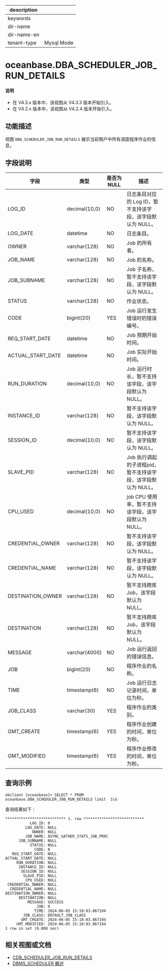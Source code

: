 |description||
|---|---|
|keywords||
|dir-name||
|dir-name-en||
|tenant-type|Mysql Mode|

# oceanbase.DBA_SCHEDULER_JOB_RUN_DETAILS

<main id="notice" type='explain'>
  <h4>说明</h4>
  <ul><li>在 V4.3.x 版本中，该视图从 V4.3.3 版本开始引入。</li><li>在 V4.2.x 版本中，该视图从 V4.2.4 版本开始引入。</li></ul>
</main>

## 功能描述

视图 `DBA_SCHEDULER_JOB_RUN_DETAILS` 展示当前租户中所有调度程序作业的信息。

## 字段说明

| **字段** | **类型** | **是否为 NULL** | **描述** |
| -------- | -------- | --------------- | -------- |
| LOG_ID            | decimal(10,0)                    | NO   | 日志条目对应的 Log ID，暂不支持该字段，该字段默认为 NULL。|
| LOG_DATE          | datetime                         | NO   | 日志条目。|
| OWNER             | varchar(128)                     | NO   | Job 的所有者。|
| JOB_NAME          | varchar(128)                     | NO   | Job 的名称。|
| JOB_SUBNAME       | varchar(128)                     | NO   | Job 子名称，暂不支持该字段，该字段默认为 NULL。|
| STATUS            | varchar(128)                     | NO   | 作业状态。|
| CODE              | bigint(20)                       | YES  | Job 运行发生错误时的错误编号。 |
| REQ_START_DATE    | datetime                         | NO   | Job 预期开始时间。|
| ACTUAL_START_DATE | datetime                         | NO   | Job 实际开始时间。|
| RUN_DURATION      | decimal(10,0)                    | NO   | Job 运行时长，暂不支持该字段，该字段默认为 NULL。|
| INSTANCE_ID       | varchar(128)                     | NO   | 暂不支持该字段，该字段默认为 NULL。|
| SESSION_ID        | decimal(10,0)                    | NO   | 暂不支持该字段，该字段默认为 NULL。|
| SLAVE_PID         | varchar(128)                     | NO   | Job 执行调起的子进程pid，暂不支持该字段，该字段默认为 NULL。|
| CPU_USED          | decimal(10,0)                    | NO   | job CPU 使用率，暂不支持该字段，该字段默认为 NULL。|
| CREDENTIAL_OWNER  | varchar(128)                     | NO   | 暂不支持该字段，该字段默认为 NULL。|
| CREDENTIAL_NAME   | varchar(128)                     | NO   | 暂不支持该字段，该字段默认为 NULL。|
| DESTINATION_OWNER | varchar(128)                     | NO   | 暂不支持跨库 Job，该字段默认为 NULL。|
| DESTINATION       | varchar(128)                     | NO   | 暂不支持跨库 Job，该字段默认为 NULL。|
| MESSAGE           | varchar(4000)                    | NO   | Job 运行返回的错误信息。 |
| JOB               | bigint(20)                       | NO   | 程序作业的名称。 |
| TIME              | timestamp(6)                     | NO   | Job 运行日志记录时间，单位为秒。 |
| JOB_CLASS         | varchar(30)                      | YES  | 程序作业的类别。 |
| GMT_CREATE        | timestamp(6)                     | YES  | 程序作业创建的时间，单位为秒。 |
| GMT_MODIFIED      | timestamp(6)                     | YES  | 程序作业修改的时间，单位为秒。 |

## 查询示例

```shell
obclient [oceanbase]> SELECT * FROM oceanbase.DBA_SCHEDULER_JOB_RUN_DETAILS limit  1\G
```

查询结果如下：

```shell
*************************** 1. row ***************************
           LOG_ID: 0
         LOG_DATE: NULL
            OWNER: NULL
         JOB_NAME: ASYNC_GATHER_STATS_JOB_PROC
      JOB_SUBNAME: NULL
           STATUS: NULL
             CODE: 0
   REQ_START_DATE: NULL
ACTUAL_START_DATE: NULL
     RUN_DURATION: NULL
      INSTANCE_ID: NULL
       SESSION_ID: NULL
        SLAVE_PID: NULL
         CPU_USED: NULL
 CREDENTIAL_OWNER: NULL
  CREDENTIAL_NAME: NULL
DESTINATION_OWNER: NULL
      DESTINATION: NULL
          MESSAGE: SUCCESS
              JOB: 9
             TIME: 2024-06-05 15:18:03.867194
        JOB_CLASS: DEFAULT_JOB_CLASS
       GMT_CREATE: 2024-06-05 15:18:03.867194
     GMT_MODIFIED: 2024-06-05 15:18:03.867194
1 row in set (0.008 sec)
```

## 相关视图或文档

* [CDB_SCHEDULER_JOB_RUN_DETAILS](../../300.system-view-of-sys-tenant/200.dictionary-view-of-sys-tenant/12300.o-cdb_scheduler_job_run_details-of-sys-tenant.md)
* [DBMS_SCHEDULER 概述](../../../../700.reference/500.sql-reference/300.pl-reference/300.pl-oracle/1400.pl-system-package-oracle/14200.dbms-scheduler-oracle/100.dbms-scheduler-overview-oracle.md)
